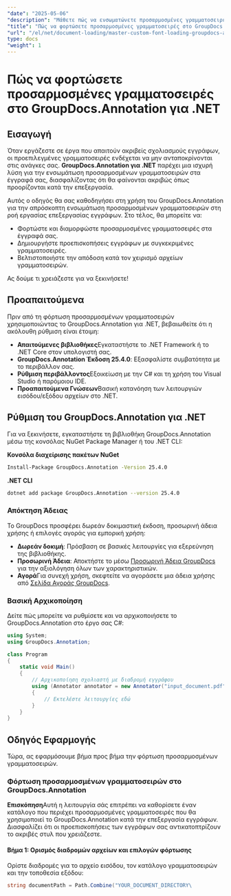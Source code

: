 ```yaml
---
"date": "2025-05-06"
"description": "Μάθετε πώς να ενσωματώνετε προσαρμοσμένες γραμματοσειρές στη ροή εργασίας επεξεργασίας εγγράφων σας χρησιμοποιώντας το GroupDocs.Annotation για .NET. Βελτιώστε τις σχολιασμοί σας με ακριβές στυλ γραμματοσειράς."
"title": "Πώς να φορτώσετε προσαρμοσμένες γραμματοσειρές στο GroupDocs.Annotation για .NET™; Ένας πλήρης οδηγός"
"url": "/el/net/document-loading/master-custom-font-loading-groupdocs-annotation-dotnet/"
type: docs
"weight": 1
---
```


# Πώς να φορτώσετε προσαρμοσμένες γραμματοσειρές στο GroupDocs.Annotation για .NET

## Εισαγωγή

Όταν εργάζεστε σε έργα που απαιτούν ακριβείς σχολιασμούς εγγράφων, οι προεπιλεγμένες γραμματοσειρές ενδέχεται να μην ανταποκρίνονται στις ανάγκες σας. **GroupDocs.Annotation για .NET** παρέχει μια ισχυρή λύση για την ενσωμάτωση προσαρμοσμένων γραμματοσειρών στα έγγραφά σας, διασφαλίζοντας ότι θα φαίνονται ακριβώς όπως προορίζονται κατά την επεξεργασία.

Αυτός ο οδηγός θα σας καθοδηγήσει στη χρήση του GroupDocs.Annotation για την απρόσκοπτη ενσωμάτωση προσαρμοσμένων γραμματοσειρών στη ροή εργασίας επεξεργασίας εγγράφων. Στο τέλος, θα μπορείτε να:
- Φορτώστε και διαμορφώστε προσαρμοσμένες γραμματοσειρές στα έγγραφά σας.
- Δημιουργήστε προεπισκοπήσεις εγγράφων με συγκεκριμένες γραμματοσειρές.
- Βελτιστοποιήστε την απόδοση κατά τον χειρισμό αρχείων γραμματοσειρών.

Ας δούμε τι χρειάζεστε για να ξεκινήσετε!

## Προαπαιτούμενα

Πριν από τη φόρτωση προσαρμοσμένων γραμματοσειρών χρησιμοποιώντας το GroupDocs.Annotation για .NET, βεβαιωθείτε ότι η ακόλουθη ρύθμιση είναι έτοιμη:
- **Απαιτούμενες βιβλιοθήκες**Εγκαταστήστε το .NET Framework ή το .NET Core στον υπολογιστή σας.
- **GroupDocs.Annotation Έκδοση 25.4.0**: Εξασφαλίστε συμβατότητα με το περιβάλλον σας.
- **Ρύθμιση περιβάλλοντος**Εξοικείωση με την C# και τη χρήση του Visual Studio ή παρόμοιου IDE.
- **Προαπαιτούμενα Γνώσεων**Βασική κατανόηση των λειτουργιών εισόδου/εξόδου αρχείων στο .NET.

## Ρύθμιση του GroupDocs.Annotation για .NET

Για να ξεκινήσετε, εγκαταστήστε τη βιβλιοθήκη GroupDocs.Annotation μέσω της κονσόλας NuGet Package Manager ή του .NET CLI:

**Κονσόλα διαχείρισης πακέτων NuGet**
```bash
Install-Package GroupDocs.Annotation -Version 25.4.0
```

**\.NET CLI**
```bash
dotnet add package GroupDocs.Annotation --version 25.4.0
```

### Απόκτηση Άδειας

Το GroupDocs προσφέρει δωρεάν δοκιμαστική έκδοση, προσωρινή άδεια χρήσης ή επιλογές αγοράς για εμπορική χρήση:
- **Δωρεάν δοκιμή**: Πρόσβαση σε βασικές λειτουργίες για εξερεύνηση της βιβλιοθήκης.
- **Προσωρινή Άδεια**: Αποκτήστε το μέσω [Προσωρινή Άδεια GroupDocs](https://purchase.groupdocs.com/temporary-license/) για την αξιολόγηση όλων των χαρακτηριστικών.
- **Αγορά**Για συνεχή χρήση, σκεφτείτε να αγοράσετε μια άδεια χρήσης από [Σελίδα Αγοράς GroupDocs](https://purchase.groupdocs.com/buy).

### Βασική Αρχικοποίηση

Δείτε πώς μπορείτε να ρυθμίσετε και να αρχικοποιήσετε το GroupDocs.Annotation στο έργο σας C#:

```csharp
using System;
using GroupDocs.Annotation;

class Program
{
    static void Main()
    {
        // Αρχικοποίηση σχολιαστή με διαδρομή εγγράφου
        using (Annotator annotator = new Annotator("input_document.pdf"))
        {
            // Εκτελέστε λειτουργίες εδώ
        }
    }
}
```

## Οδηγός Εφαρμογής

Τώρα, ας εφαρμόσουμε βήμα προς βήμα την φόρτωση προσαρμοσμένων γραμματοσειρών.

### Φόρτωση προσαρμοσμένων γραμματοσειρών στο GroupDocs.Annotation

**Επισκόπηση**Αυτή η λειτουργία σάς επιτρέπει να καθορίσετε έναν κατάλογο που περιέχει προσαρμοσμένες γραμματοσειρές που θα χρησιμοποιεί το GroupDocs.Annotation κατά την επεξεργασία εγγράφων. Διασφαλίζει ότι οι προεπισκοπήσεις των εγγράφων σας αντικατοπτρίζουν το ακριβές στυλ που χρειάζεστε.

#### Βήμα 1: Ορισμός διαδρομών αρχείων και επιλογών φόρτωσης

Ορίστε διαδρομές για το αρχείο εισόδου, τον κατάλογο γραμματοσειρών και την τοποθεσία εξόδου:

```csharp
string documentPath = Path.Combine("YOUR_DOCUMENT_DIRECTORY\